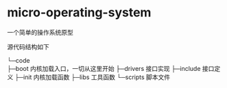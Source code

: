 # micro-operating-system
一个简单的操作系统原型

源代码结构如下

└─code			
    ├─boot		内核加载入口，一切从这里开始
    ├─drivers   接口实现
    ├─include   接口定义
    ├─init		内核加载函数
    ├─libs      工具函数
    └─scripts   脚本文件